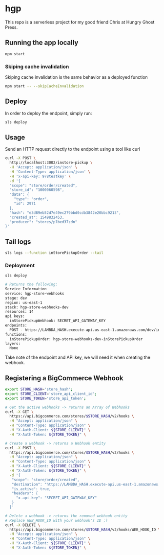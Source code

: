 # hgp
This repo is a serverless project for my good friend Chris at Hungry Ghost Press.

## Running the app locally

```bash
npm start
```

### Skiping cache invalidation

Skiping cache invalidation is the same behavior as a deployed function

```bash
npm start -- --skipCacheInvalidation
```

## Deploy

In order to deploy the endpoint, simply run:

```bash
sls deploy
```

## Usage

Send an HTTP request directly to the endpoint using a tool like curl

```bash
curl -X POST \
  http://localhost:3002/instore-pickup \
  -H 'Accept: application/json' \
  -H 'Content-Type: application/json' \
  -H 'x-api-key: 978testkey' \
  -d '{
  "scope": "store/order/created",
  "store_id": "1000060598",
  "data": {
    "type": "order",
    "id": 2971
  },
  "hash": "e3d89eb52d7e49ec279bbd0cdb3842e20bbc9213",
  "created_at": 1549832453,
  "producer": "stores/plbed37zdn"
}'
```

## Tail logs

```bash
sls logs --function inStorePickupOrder --tail
```

### Deployment
```bash
sls deploy

# Returns the following:
Service Information
service: hgp-store-webhooks
stage: dev
region: us-east-1
stack: hgp-store-webhooks-dev
resources: 14
api keys:
  inStorePickupWebhook: SECRET_API_GATEWAY_KEY
endpoints:
  POST - https://LAMBDA_HASH.execute-api.us-east-1.amazonaws.com/dev/instore-pickup
functions:
  inStorePickupOrder: hgp-store-webhooks-dev-inStorePickupOrder
layers:
  None
```
Take note of the endpoint and API key, we will need it when creating the webhook.

## Registering a BigCommerce Webhook

```bash
export STORE_HASH='store_hash';
export STORE_CLIENT='store_api_client_id';
export STORE_TOKEN='store_api_token';

# Get the active webhooks -> returns an Array of Webhooks
curl -X GET \
  https://api.bigcommerce.com/stores/$STORE_HASH/v2/hooks \
  -H "Accept: application/json" \
  -H "Content-Type: application/json" \
  -H "X-Auth-Client: ${STORE_CLIENT}" \
  -H "X-Auth-Token: ${STORE_TOKEN}" \

# Create a webhook -> returns a Webhook entity
curl -X POST \
  https://api.bigcommerce.com/stores/$STORE_HASH/v2/hooks \
  -H "Accept: application/json" \
  -H "Content-Type: application/json" \
  -H "X-Auth-Client: ${STORE_CLIENT}" \
  -H "X-Auth-Token: ${STORE_TOKEN}" \
  -d '{
   "scope": "store/order/created",
   "destination": "https://LAMBDA_HASH.execute-api.us-east-1.amazonaws.com/dev/instore-pickup",
   "is_active": true,
   "headers": {
     "x-api-key": "SECRET_API_GATEWAY_KEY"
   }
  }'

# Delete a webhook -> returns the removed webhook entity
# Replace WEB_HOOK_ID with your webhook's ID ;)
curl -X DELETE \
  https://api.bigcommerce.com/stores/$STORE_HASH/v2/hooks/WEB_HOOK_ID \
  -H "Accept: application/json" \
  -H "Content-Type: application/json" \
  -H "X-Auth-Client: ${STORE_CLIENT}" \
  -H "X-Auth-Token: ${STORE_TOKEN}" \
```
